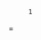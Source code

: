          1
=
                                                                                                                                                                                                                                                                                                                                                                                                                                                                                                    
